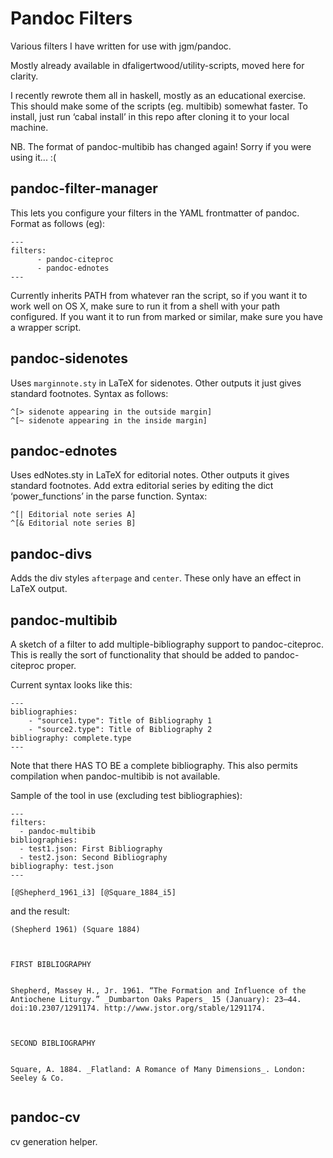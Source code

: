 # Pandoc Filters

Various filters I have written for use with jgm/pandoc.

Mostly already available in dfaligertwood/utility-scripts, moved here for 
clarity.

I recently rewrote them all in haskell, mostly as an educational exercise. This 
should make some of the scripts (eg. multibib) somewhat faster. To install, 
just run ‘cabal install’ in this repo after cloning it to your local machine.

NB. The format of pandoc-multibib has changed again! Sorry if you were using
it... :(


## pandoc-filter-manager

This lets you configure your filters in the YAML frontmatter of pandoc. Format 
as follows (eg):

```
---
filters:
      - pandoc-citeproc
      - pandoc-ednotes
---
```

Currently inherits PATH from whatever ran the script, so if you want it to work 
well on OS X, make sure to run it from a shell with your path configured. If 
you want it to run from marked or similar, make sure you have a wrapper script.



## pandoc-sidenotes

Uses `marginnote.sty` in LaTeX for sidenotes. Other outputs it just gives 
standard footnotes. Syntax as follows:

```
^[> sidenote appearing in the outside margin]
^[~ sidenote appearing in the inside margin]
```

## pandoc-ednotes

Uses edNotes.sty in LaTeX for editorial notes. Other outputs it gives standard 
footnotes. Add extra editorial series by editing the dict ‘power_functions’ in 
the parse function. Syntax:

```
^[| Editorial note series A]
^[& Editorial note series B]
```

## pandoc-divs

Adds the div styles `afterpage` and `center`. These only have an effect in 
LaTeX output.

## pandoc-multibib

A sketch of a filter to add multiple-bibliography support to pandoc-citeproc. 
This is really the sort of functionality that should be added to 
pandoc-citeproc proper.

Current syntax looks like this:

```
---
bibliographies:
    - "source1.type": Title of Bibliography 1
    - "source2.type": Title of Bibliography 2
bibliography: complete.type
---
```

Note that there HAS TO BE a complete bibliography. This also permits 
compilation when pandoc-multibib is not available.

Sample of the tool in use (excluding test bibliographies):

```
---
filters:
  - pandoc-multibib
bibliographies:
  - test1.json: First Bibliography
  - test2.json: Second Bibliography
bibliography: test.json
---

[@Shepherd_1961_i3] [@Square_1884_i5]
```

and the result:

```
(Shepherd 1961) (Square 1884)



FIRST BIBLIOGRAPHY


Shepherd, Massey H., Jr. 1961. “The Formation and Influence of the
Antiochene Liturgy.” _Dumbarton Oaks Papers_ 15 (January): 23–44.
doi:10.2307/1291174. http://www.jstor.org/stable/1291174.



SECOND BIBLIOGRAPHY


Square, A. 1884. _Flatland: A Romance of Many Dimensions_. London:
Seeley & Co.


```

## pandoc-cv

cv generation helper.
